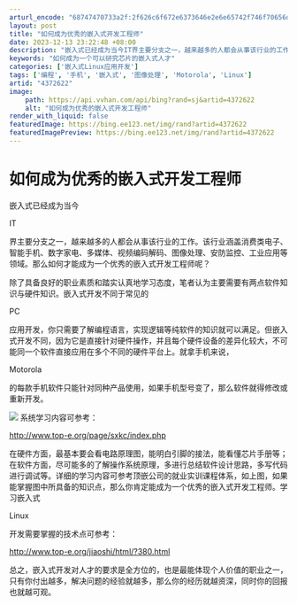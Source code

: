```yaml
---
arturl_encode: "68747470733a2f:2f626c6f672e6373646e2e6e65742f746f70656d6265646465:642f61727469636c652f64657461696c732f34333732363232"
layout: post
title: "如何成为优秀的嵌入式开发工程师"
date: 2023-12-13 23:22:48 +08:00
description: "嵌入式已经成为当今IT界主要分支之一，越来越多的人都会从事该行业的工作。该行业涵盖消费类电子、智能手"
keywords: "如何成为一个可以研究芯片的嵌入式人才"
categories: ['嵌入式Linux应用开发']
tags: ['编程', '手机', '嵌入式', '图像处理', 'Motorola', 'Linux']
artid: "4372622"
image:
    path: https://api.vvhan.com/api/bing?rand=sj&artid=4372622
    alt: "如何成为优秀的嵌入式开发工程师"
render_with_liquid: false
featuredImage: https://bing.ee123.net/img/rand?artid=4372622
featuredImagePreview: https://bing.ee123.net/img/rand?artid=4372622
---
```


# 如何成为优秀的嵌入式开发工程师

嵌入式已经成为当今

IT

界主要分支之一，越来越多的人都会从事该行业的工作。该行业涵盖消费类电子、智能手机、数字家电、多媒体、视频编码解码、图像处理、安防监控、工业应用等领域。那么如何才能成为一个优秀的嵌入式开发工程师呢？

除了具备良好的职业素质和踏实认真地学习态度，笔者认为主要需要有两点软件知识与硬件知识。嵌入式开发不同于常见的

PC

应用开发，你只需要了解编程语言，实现逻辑等纯软件的知识就可以满足。但嵌入式开发不同，因为它是直接针对硬件操作，并且每个硬件设备的差异化较大，不可能同一个软件直接应用在多个不同的硬件平台上。就拿手机来说，

Motorola

的每款手机软件只能针对同种产品使用，如果手机型号变了，那么软件就得修改或重新开发。

![](http://www.top-e.org/pic/gif/20090723/200907231248312756531.jpg)
系统学习内容可参考：

http://www.top-e.org/page/sxkc/index.php

在硬件方面，最基本要会看电路原理图，能明白引脚的接法，能看懂芯片手册等；在软件方面，尽可能多的了解操作系统原理，多进行总结软件设计思路，多写代码进行调试等。详细的学习内容可参考顶嵌公司的就业实训课程体系，如上图，如果能掌握图中所具备的知识点，那么你肯定能成为一个优秀的嵌入式开发工程师。学习嵌入式

Linux

开发需要掌握的技术点可参考：

http://www.top-e.org/jiaoshi/html/?380.html

总之，嵌入式开发对人才的要求是全方位的，也是最能体现个人价值的职业之一，只有你付出越多，解决问题的经验就越多，那么你的经历就越资深，同时你的回报也就越可观。